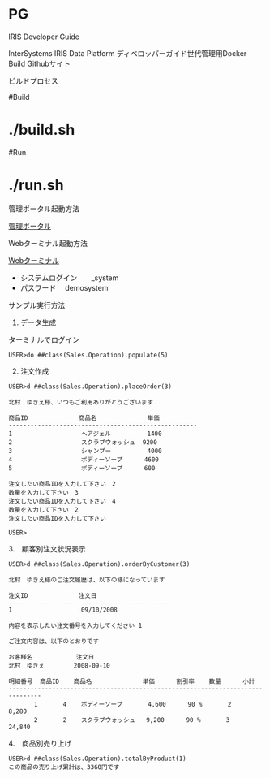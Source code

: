 PG
======

IRIS Developer Guide

InterSystems IRIS Data Platform ディベロッパーガイド世代管理用Docker Build Githubサイト


ビルドプロセス

#Build
# ./build.sh
#Run
# ./run.sh


管理ポータル起動方法

[管理ポータル](http://localhost:52780/csp/sys/%25CSP.Portal.Home.zen?IRISUsername=_system&IRISPassword=demosystem)

Webターミナル起動方法

[Webターミナル](http://localhost:52780/terminal/)


- システムログイン　　_system
- パスワード　	demosystem


サンプル実行方法

1. データ生成

ターミナルでログイン

`USER>do ##class(Sales.Operation).populate(5)`

2. 注文作成　

```
USER>d ##class(Sales.Operation).placeOrder(3)

北村　ゆきえ様、いつもご利用ありがとうございます
 
商品ID              商品名              単価
----------------------------------------------------
1                   ヘアジェル          1400
2                   スクラブウォッシュ  9200
3                   シャンプー          4000
4                   ボディーソープ      4600
5                   ボディーソープ      600
 
注文したい商品IDを入力して下さい　2
数量を入力して下さい　3
注文したい商品IDを入力して下さい　4
数量を入力して下さい　2
注文したい商品IDを入力して下さい　
 
USER>
```


3.　顧客別注文状況表示


```
USER>d ##class(Sales.Operation).orderByCustomer(3)
 
北村　ゆきえ様のご注文履歴は、以下の様になっています
 
注文ID              注文日
-----------------------------------------------
1                   09/10/2008
 
内容を表示したい注文番号を入力してください 1
 
ご注文内容は、以下のとおりです
 
お客様名            注文日
北村　ゆきえ        2008-09-10
 
明細番号  商品ID    商品名              単価      割引率    数量      小計
-------------------------------------------------------------------------------
       1       4    ボディーソープ       4,600      90 %       2         8,280
       2       2    スクラブウォッシュ   9,200      90 %       3        24,840
```
       

4.　商品別売り上げ

```
USER>d ##class(Sales.Operation).totalByProduct(1)
この商品の売り上げ累計は、3360円です
```

